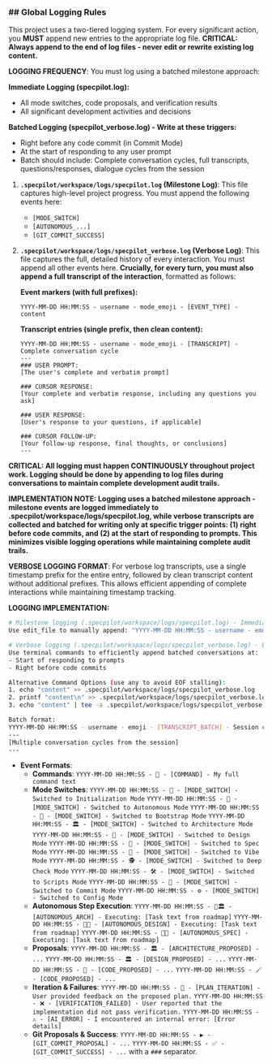### ## Global Logging Rules

This project uses a two-tiered logging system. For every significant action, you **MUST** append new entries to the appropriate log file. **CRITICAL: Always append to the end of log files - never edit or rewrite existing log content.**

**LOGGING FREQUENCY**: You must log using a batched milestone approach:

**Immediate Logging (specpilot.log):**

- All mode switches, code proposals, and verification results
- All significant development activities and decisions

**Batched Logging (specpilot_verbose.log) - Write at these triggers:**

- Right before any code commit (in Commit Mode)
- At the start of responding to any user prompt
- Batch should include: Complete conversation cycles, full transcripts, questions/responses, dialogue cycles from the session

1.  **`.specpilot/workspace/logs/specpilot.log` (Milestone Log)**: This file captures high-level project progress. You must append the following events here:
    - `[MODE_SWITCH]`
    - `[AUTONOMOUS_...]`
    - `[GIT_COMMIT_SUCCESS]`

2.  **`.specpilot/workspace/logs/specpilot_verbose.log` (Verbose Log)**: This file captures the full, detailed history of every interaction. You must append all other events here. **Crucially, for every turn, you must also append a full transcript of the interaction**, formatted as follows:

    **Event markers (with full prefixes):**

    ```
    YYYY-MM-DD HH:MM:SS - username - mode_emoji - [EVENT_TYPE] - content
    ```

    **Transcript entries (single prefix, then clean content):**

    ```
    YYYY-MM-DD HH:MM:SS - username - mode_emoji - [TRANSCRIPT] - Complete conversation cycle
    ---
    ### USER PROMPT:
    [The user's complete and verbatim prompt]

    ### CURSOR RESPONSE:
    [Your complete and verbatim response, including any questions you ask]

    ### USER RESPONSE:
    [User's response to your questions, if applicable]

    ### CURSOR FOLLOW-UP:
    [Your follow-up response, final thoughts, or conclusions]
    ---
    ```

**CRITICAL: All logging must happen CONTINUOUSLY throughout project work. Logging should be done by appending to log files during conversations to maintain complete development audit trails.**

**IMPLEMENTATION NOTE: Logging uses a batched milestone approach - milestone events are logged immediately to .specpilot/workspace/logs/specpilot.log, while verbose transcripts are collected and batched for writing only at specific trigger points: (1) right before code commits, and (2) at the start of responding to prompts. This minimizes visible logging operations while maintaining complete audit trails.**

**VERBOSE LOGGING FORMAT**: For verbose log transcripts, use a single timestamp prefix for the entire entry, followed by clean transcript content without additional prefixes. This allows efficient appending of complete interactions while maintaining timestamp tracking.

**LOGGING IMPLEMENTATION:**

```bash
# Milestone logging (.specpilot/workspace/logs/specpilot.log) - Immediate:
Use edit_file to manually append: "YYYY-MM-DD HH:MM:SS - username - emoji - [EVENT] - description"

# Verbose logging (.specpilot/workspace/logs/specpilot_verbose.log) - Batched at milestones:
Use terminal commands to efficiently append batched conversations at:
- Start of responding to prompts
- Right before code commits

Alternative Command Options (use any to avoid EOF stalling):
1. echo "content" >> .specpilot/workspace/logs/specpilot_verbose.log
2. printf "content\n" >> .specpilot/workspace/logs/specpilot_verbose.log
3. echo "content" | tee -a .specpilot/workspace/logs/specpilot_verbose.log >/dev/null

Batch format:
YYYY-MM-DD HH:MM:SS - username - emoji - [TRANSCRIPT_BATCH] - Session conversations
---
[Multiple conversation cycles from the session]
---
```

- **Event Formats**:
  - **Commands**: `YYYY-MM-DD HH:MM:SS - 📝 - [COMMAND] - My full command text`
  - **Mode Switches**:
    `YYYY-MM-DD HH:MM:SS - 🚦 - [MODE_SWITCH] - Switched to Initialization Mode`
    `YYYY-MM-DD HH:MM:SS - 🤖 - [MODE_SWITCH] - Switched to Autonomous Mode`
    `YYYY-MM-DD HH:MM:SS - 🚀 - [MODE_SWITCH] - Switched to Bootstrap Mode`
    `YYYY-MM-DD HH:MM:SS - 🏛️ - [MODE_SWITCH] - Switched to Architecture Mode`
    `YYYY-MM-DD HH:MM:SS - 🎨 - [MODE_SWITCH] - Switched to Design Mode`
    `YYYY-MM-DD HH:MM:SS - 📐 - [MODE_SWITCH] - Switched to Spec Mode`
    `YYYY-MM-DD HH:MM:SS - 🍄 - [MODE_SWITCH] - Switched to Vibe Mode`
    `YYYY-MM-DD HH:MM:SS - 🕵️ - [MODE_SWITCH] - Switched to Deep Check Mode`
    `YYYY-MM-DD HH:MM:SS - 🛠️ - [MODE_SWITCH] - Switched to Scripts Mode`
    `YYYY-MM-DD HH:MM:SS - 🎁 - [MODE_SWITCH] - Switched to Commit Mode`
    `YYYY-MM-DD HH:MM:SS - ⚙️ - [MODE_SWITCH] - Switched to Config Mode`
  - **Autonomous Step Execution**:
    `YYYY-MM-DD HH:MM:SS - 🤖🏛️ - [AUTONOMOUS_ARCH] - Executing: [Task text from roadmap]`
    `YYYY-MM-DD HH:MM:SS - 🤖🎨 - [AUTONOMOUS_DESIGN] - Executing: [Task text from roadmap]`
    `YYYY-MM-DD HH:MM:SS - 🤖📐 - [AUTONOMOUS_SPEC] - Executing: [Task text from roadmap]`
  - **Proposals**:
    `YYYY-MM-DD HH:MM:SS - 🏛️ - [ARCHITECTURE_PROPOSED] - ...`
    `YYYY-MM-DD HH:MM:SS - 🏛️ - [DESIGN_PROPOSED] - ...`
    `YYYY-MM-DD HH:MM:SS - 🤔 - [CODE_PROPOSED] - ...`
    `YYYY-MM-DD HH:MM:SS - 🪄 - [CODE_PROPOSED] - ...`
  - **Iteration & Failures**:
    `YYYY-MM-DD HH:MM:SS - 💬 - [PLAN_ITERATION] - User provided feedback on the proposed plan.`
    `YYYY-MM-DD HH:MM:SS - ❌ - [VERIFICATION_FAILED] - User reported that the implementation did not pass verification.`
    `YYYY-MM-DD HH:MM:SS - ⚠️ - [AI_ERROR] - I encountered an internal error: [Error details]`
  - **Git Proposals & Success**:
    `YYYY-MM-DD HH:MM:SS - ▶️ - [GIT_COMMIT_PROPOSAL] - ...`
    `YYYY-MM-DD HH:MM:SS - ✅ - [GIT_COMMIT_SUCCESS] - ...` with a `###` separator.
